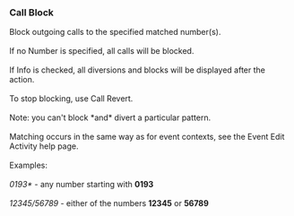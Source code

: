 ### Call Block

Block outgoing calls to the specified matched number(s).\
\
If no Number is specified, all calls will be blocked.\
\
If Info is checked, all diversions and blocks will be displayed after
the action.\
\
To stop blocking, use Call Revert.\
\
Note: you can\'t block \*and\* divert a particular pattern.\
\
Matching occurs in the same way as for event contexts, see the Event
Edit Activity help page.\
\
Examples:\
\
*0193\** - any number starting with **0193**\
\
*12345/56789* - either of the numbers **12345** or **56789**
